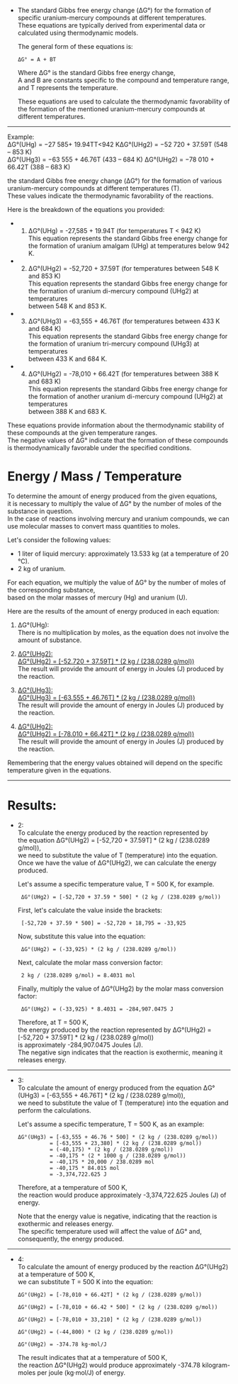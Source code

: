  - The standard Gibbs free energy change (ΔG°) for the formation of specific uranium-mercury compounds at different temperatures.   
    These equations are typically derived from experimental data or calculated using thermodynamic models.   
   
    The general form of these equations is:

       ΔG° = A + BT

     Where ΔG° is the standard Gibbs free energy change,     
      A and B are constants specific to the compound and temperature range,   
       and T represents the temperature.   
    
     These equations are used to calculate the thermodynamic favorability of    
      the formation of the mentioned uranium-mercury compounds at different temperatures.   

---------------------------

Example:  
ΔG°(UHg) = −27 585+ 19.94TT<942 KΔG°(UHg2) = −52 720 + 37.59T (548 – 853 K)    
ΔG°(UHg3) = −63 555 + 46.76T (433 – 684 K) ΔG°(UHg2) = −78 010 + 66.42T (388 – 683 K)   
   
 the standard Gibbs free energy change (ΔG°) for the formation of various uranium-mercury compounds at different temperatures (T).    
  These values indicate the thermodynamic favorability of the reactions.   
   
   Here is the breakdown of the equations you provided:   
    
 - 1. ΔG°(UHg) = -27,585 + 19.94T (for temperatures T < 942 K)   
       This equation represents the standard Gibbs free energy change for the formation of uranium amalgam (UHg) at temperatures below 942 K.   

  - 2. ΔG°(UHg2) = -52,720 + 37.59T (for temperatures between 548 K and 853 K)    
        This equation represents the standard Gibbs free energy change for the formation of uranium di-mercury compound (UHg2) at temperatures     
         between 548 K and 853 K.  

  - 3. ΔG°(UHg3) = -63,555 + 46.76T (for temperatures between 433 K and 684 K)     
        This equation represents the standard Gibbs free energy change for the formation of uranium tri-mercury compound (UHg3) at temperatures  
         between 433 K and 684 K.  

  - 4. ΔG°(UHg2) = -78,010 + 66.42T (for temperatures between 388 K and 683 K)    
        This equation represents the standard Gibbs free energy change for the formation of another uranium di-mercury compound (UHg2) at temperatures    
         between 388 K and 683 K.    

These equations provide information about the thermodynamic stability of these compounds at the given temperature ranges.    
 The negative values of ΔG° indicate that the formation of these compounds is thermodynamically favorable under the specified conditions.   

# Energy / Mass / Temperature

To determine the amount of energy produced from the given equations,   
 it is necessary to multiply the value of ΔG° by the number of moles of the substance in question.   
  In the case of reactions involving mercury and uranium compounds, we can use molecular masses to convert mass quantities to moles.  
  
Let's consider the following values:  
  
- 1 liter of liquid mercury: approximately 13.533 kg (at a temperature of 20 °C).  
- 2 kg of uranium.  

For each equation, we multiply the value of ΔG° by the number of moles of the corresponding substance,   
 based on the molar masses of mercury (Hg) and uranium (U).  
  
Here are the results of the amount of energy produced in each equation:  
  
1. ΔG°(UHg):  
   There is no multiplication by moles, as the equation does not involve the amount of substance.  
  
2. [ΔG°(UHg2):](#2)   
     [ΔG°(UHg2) = [-52.720 + 37.59T] * (2 kg / (238.0289 g/mol))](#2)        
      The result will provide the amount of energy in Joules (J) produced by the reaction.   
   
3. [ΔG°(UHg3):](#3)   
   [ΔG°(UHg3) = [-63.555 + 46.76T] * (2 kg / (238.0289 g/mol))](#3)   
   The result will provide the amount of energy in Joules (J) produced by the reaction.   
   
4. [ΔG°(UHg2):](#4)   
   [ΔG°(UHg2) = [-78.010 + 66.42T] * (2 kg / (238.0289 g/mol))](#4)   
   The result will provide the amount of energy in Joules (J) produced by the reaction.   

Remembering that the energy values obtained will depend on the specific temperature given in the equations.    

--------

# Results:  

<a id="2"></a>   
 - 2:   
     To calculate the energy produced by the reaction represented by   
      the equation ΔG°(UHg2) = [-52,720 + 37.59T] * (2 kg / (238.0289 g/mol)),    
       we need to substitute the value of T (temperature) into the equation.    
        Once we have the value of ΔG°(UHg2), we can calculate the energy produced.   

     Let's assume a specific temperature value, T = 500 K, for example.

        ΔG°(UHg2) = [-52,720 + 37.59 * 500] * (2 kg / (238.0289 g/mol))

     First, let's calculate the value inside the brackets:

        [-52,720 + 37.59 * 500] = -52,720 + 18,795 = -33,925

     Now, substitute this value into the equation:

        ΔG°(UHg2) = (-33,925) * (2 kg / (238.0289 g/mol))

     Next, calculate the molar mass conversion factor:

        2 kg / (238.0289 g/mol) = 8.4031 mol

     Finally, multiply the value of ΔG°(UHg2) by the molar mass conversion factor:

        ΔG°(UHg2) = (-33,925) * 8.4031 = -284,907.0475 J

     Therefore, at T = 500 K,   
      the energy produced by the reaction represented by ΔG°(UHg2) = [-52,720 + 37.59T] * (2 kg / (238.0289 g/mol))  
       is approximately -284,907.0475 Joules (J).   
        The negative sign indicates that the reaction is exothermic, meaning it releases energy.   
---------------------------
<a id="3"></a>   
 - 3:   
    To calculate the amount of energy produced from the equation ΔG°(UHg3) = [-63,555 + 46.76T] * (2 kg / (238.0289 g/mol)),   
     we need to substitute the value of T (temperature) into the equation and perform the calculations.   

     Let's assume a specific temperature, T = 500 K, as an example:   

       ΔG°(UHg3) = [-63,555 + 46.76 * 500] * (2 kg / (238.0289 g/mol))
                 = [-63,555 + 23,380] * (2 kg / (238.0289 g/mol))
                 = (-40,175) * (2 kg / (238.0289 g/mol))
                 = -40,175 * (2 * 1000 g / (238.0289 g/mol))
                 = -40,175 * 20,000 / 238.0289 mol
                 = -40,175 * 84.015 mol
                 = -3,374,722.625 J

     Therefore, at a temperature of 500 K,   
      the reaction would produce approximately -3,374,722.625 Joules (J) of energy.

     Note that the energy value is negative, indicating that the reaction is exothermic and releases energy.   
      The specific temperature used will affect the value of ΔG° and, consequently, the energy produced.   
---------------------------   
<a id="4"></a>   
 - 4:   
     To calculate the amount of energy produced by the reaction ΔG°(UHg2) at a temperature of 500 K,  
      we can substitute T = 500 K into the equation:   

       ΔG°(UHg2) = [-78,010 + 66.42T] * (2 kg / (238.0289 g/mol))   

       ΔG°(UHg2) = [-78,010 + 66.42 * 500] * (2 kg / (238.0289 g/mol))  

       ΔG°(UHg2) = [-78,010 + 33,210] * (2 kg / (238.0289 g/mol))   

       ΔG°(UHg2) = (-44,800) * (2 kg / (238.0289 g/mol))   

       ΔG°(UHg2) = -374.78 kg·mol/J   

     The result indicates that at a temperature of 500 K,   
      the reaction ΔG°(UHg2) would produce approximately -374.78 kilogram-moles per joule (kg·mol/J) of energy.   
